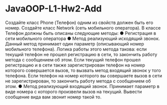 # JavaOOP-L1-Hw2-Add
Создайте класс Phone (Телефон) одним из свойств должен быть его номер. Создайте класс  Network  (сеть  мобильного  оператора).  В  классе  Телефон  должны  быть  описаны 
следующие методы:
● Регистрация в сети мобильного оператора
● Метод  реализующий  исходящий  звонок.  Данный  метод  принимает  один  параметр (описывающий  номер  мобильного  телефона).  Логика  работы  этого  метода  такова: если текущий телефон не прошел регистрацию в сети, то закончить работу метода с сообщением  об  этом.  Если  текущий  телефон  прошел  регистрацию  и  в  сети  также
зарегистрирован телефон на номер которого совершается вызов, то вызвать метод входящий звонок у того телефона. Если телефон на номер которого вы совершаете вызов  в  сети  не  зарегистрирован,  то  закончить  работу  метода  с  сообщением  об этом. 
● Метод  реализующий  входящий  звонок.  Принимает  параметр  в  виде  номера  с которого произвели вызов на текущий. Вывести сообщение вида вам звонит номер такой то.
